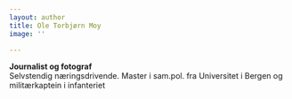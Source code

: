 ```yaml
---
layout: author
title: Ole Torbjørn Moy
image: ''

---
```

**Journalist og fotograf**   
Selvstendig næringsdrivende. Master i sam.pol. fra Universitet i Bergen og militærkaptein i infanteriet